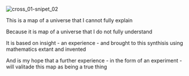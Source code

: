 

![cross_01-snipet_02](https://user-images.githubusercontent.com/79364816/195394816-5961ff67-2dbe-49f6-bfa7-d58a537a6fcb.svg)

This is a map of a universe that I cannot fully explain

Because it is map of a universe that I do not fully understand

It is based on insight - an experience - and brought to this synthisis using mathematics extant and invented

And is my hope that a further experience - in the form of an experiment - will valitade this map as being a true thing
